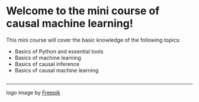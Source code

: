 # Welcome to the mini course of causal machine learning!

This mini course will cover the basic knowledge of the following topics:

- Basics of Python and essential tools
- Basics of machine learning
- Basics of causal inference
- Basics of causal machine learning

```{tableofcontents}
```

-------

logo image by <a href="https://www.freepik.com/free-photo/low-angle-cute-shiba-inu-dog_28475740.htm#query=shiba%20inu&position=17&from_view=search&track=ais&uuid=887f9d8c-8d21-472c-a7ef-8565c97ba88e">Freepik</a>

